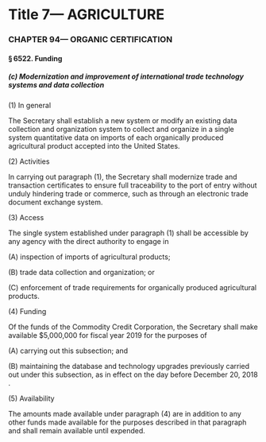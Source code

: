 
# Title 7— AGRICULTURE
### CHAPTER 94— ORGANIC CERTIFICATION
#### § 6522. Funding
##### (c) Modernization and improvement of international trade technology systems and data collection

(1) In general

The Secretary shall establish a new system or modify an existing data collection and organization system to collect and organize in a single system quantitative data on imports of each organically produced agricultural product accepted into the United States.

(2) Activities

In carrying out paragraph (1), the Secretary shall modernize trade and transaction certificates to ensure full traceability to the port of entry without unduly hindering trade or commerce, such as through an electronic trade document exchange system.

(3) Access

The single system established under paragraph (1) shall be accessible by any agency with the direct authority to engage in

(A) inspection of imports of agricultural products;

(B) trade data collection and organization; or

(C) enforcement of trade requirements for organically produced agricultural products.

(4) Funding

Of the funds of the Commodity Credit Corporation, the Secretary shall make available $5,000,000 for fiscal year 2019 for the purposes of

(A) carrying out this subsection; and

(B) maintaining the database and technology upgrades previously carried out under this subsection, as in effect on the day before December 20, 2018 .

(5) Availability

The amounts made available under paragraph (4) are in addition to any other funds made available for the purposes described in that paragraph and shall remain available until expended.
